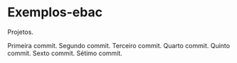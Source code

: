# Exemplos-ebac
Projetos.

Primeira commit.
Segundo commit.
Terceiro commit.
Quarto commit.
Quinto commit.
Sexto commit.
Sétimo commit.